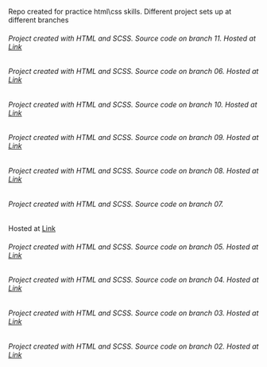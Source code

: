 Repo created for practice html\css skills.
Different project sets up at different branches

###### Project created with HTML and SCSS. Source code on branch 11. Hosted at [Link](https://shimmering-wisp-d7a4a3.netlify.app/)

###### Project created with HTML and SCSS. Source code on branch 06. Hosted at [Link](https://stirring-unicorn-c60a22.netlify.app)

###### Project created with HTML and SCSS. Source code on branch 10. Hosted at [Link](https://splendorous-clafoutis-12b7b5.netlify.app/)

###### Project created with HTML and SCSS. Source code on branch 09. Hosted at [Link](https://tiny-douhua-537828.netlify.app)

###### Project created with HTML and SCSS. Source code on branch 08. Hosted at [Link](https://cozy-pastelito-e1f2cf.netlify.app)

###### Project created with HTML and SCSS. Source code on branch 07.

Hosted at [Link](https://leafy-monstera-8db377.netlify.app/)

###### Project created with HTML and SCSS. Source code on branch 05. Hosted at [Link](https://glittering-chebakia-e8e1af.netlify.app)

###### Project created with HTML and SCSS. Source code on branch 04. Hosted at [Link](https://zesty-hamster-b67e03.netlify.app)

###### Project created with HTML and SCSS. Source code on branch 03. Hosted at [Link](https://verdant-melomakarona-4f3117.netlify.app)

###### Project created with HTML and SCSS. Source code on branch 02. Hosted at [Link](https://gorgeous-tanuki-8c3780.netlify.app/)
